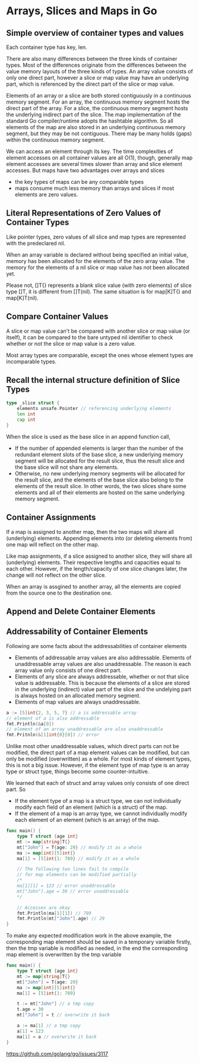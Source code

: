 # Arrays, Slices and Maps in Go

## Simple overview of container types and values

Each container type has key, len.

There are also many differences between the three kinds of container types. Most of the differences originate from the differences between the value memory layouts of the three kinds of types. An array value consists of only one direct part, however a slice or map value may have an underlying part, which is referenced by the direct part of the slice or map value.

Elements of an array or a slice are both stored contiguously in a continuous memory segment. For an array, the continuous memory segment hosts the direct part of the array. For a slice, the continuous memory segment hosts the underlying indirect part of the slice. The map implementation of the standard Go compiler/runtime adopts the hashtable algorithm. So all elements of the map are also stored in an underlying continuous memory segment, but they may be not contiguous. There may be many holds (gaps) within the continuous memory segment.

We can access an element through its key. The time complexities of element accesses on all container values are all O(1), though, generally map element accesses are several times slower than array and slice element accesses. But maps have two advantages over arrays and slices
- the key types of maps can be any comparable types
- maps consume much less memory than arrays and slices if most elements are zero values.

## Literal Representations of Zero Values of Container Types

Like pointer types, zero values of all slice and map types are represented with the predeclared nil.

When an array variable is declared without being specified an initial value, memory has been allocated for the elements of the zero array value. The memory for the elements of a nil slice or map value has not been allocated yet.

Please not, []T{} represents a blank slice value (with zero elements) of slice type []T, it is different from []T(nil). The same situation is for map[K]T{} and map[K]T(nil).

## Compare Container Values

A slice or map value can't be compared with another slice or map value (or itself), it can be compared to the bare untyped nil identifier to check whether or not the slice or map value is a zero value.

Most array types are comparable, except the ones whose element types are incomparable types.

## Recall the internal structure definition of Slice Types

```go
type _slice struct {
    elements unsafe.Pointer // referencing underlying elements
    len int
    cap int
}
```
When the slice is used as the base slice in an append function call,

- If the number of appended elements is larger than the number of the redundant element slots of the base slice, a new underlying memory segment will be allocated for the result slice, thus the result slice and the base slice will not share any elements.
- Otherwise, no new underlying memory segments will be allocated for the result slice, and the elements of the base slice also belong to the elements of the result slice. In other words, the two slices share some elements and all of their elements are hosted on the same underlying memory segment.

## Container Assignments

If a map is assigned to another map, then the two maps will share all (underlying) elements. Appending elements into (or deleting elements from) one map will reflect on the other map.

Like map assignments, if a slice assigned to another slice, they will share all (underlying) elements. Their respective lengths and capacities equal to each other. However, if the length/capacity of one slice changes later, the change will not reflect on the other slice.

When an array is assgined to another array, all the elements are copied from the source one to the destination one.

## Append and Delete Container Elements

## Addressability of Container Elements

Following are some facts about the addressabilities of container elements

- Elements of addressable array values are also addressable. Elements of unaddressable array values are also unaddressable. The reason is each array value only consists of one direct part.
- Elements of any slice are always addressable, whether or not that slice value is addressable. This is because the elements of a slice are stored in the underlying (indirect) value part of the slice and the undelying part is always hosted on an allocated memory segment.
- Elements of map values are always unaddressable.

```go
a := [5]int{2, 3, 5, 7} // a is addressable array
// element of a is also addressable
fmt.Println(&a[0])
// element of an array unaddressable are also unaddressable
fmt.Pritnln(&[1]int{0}[0]) // error
```

Unlike most other unaddressable values, which direct parts can not be modified, the direct part of a map element values can be modified, but can only be modified (overwritten) as a whole. For most kinds of element types, this is not a big issue. However, if the element type of map type is an array type or struct type, things become some counter-intuitive.

We learned that each of struct and array values only consists of one direct part. So

- If the element type of a map is a struct type, we can not individually modify each field of an element (which is a struct) of the map.
- If the element of a map is an array type, we cannot individually modify each element of an element (which is an array) of the map.

```go
func main() {
    type T struct {age int}
    mt := map[string]T{}
    mt["John"] = T{age: 29} // modify it as a whole
    ma := map[int][5]int{}
    ma[1] = [5]int{1: 789} // modify it as a whole

    // The following two lines fail to compile
    // for map elements can be modified partially
    /*
    ma[1][1] = 123 // error unaddressable
    mt["John"].age = 30 // error unaddressable
    */

    // Accesses are okay
    fmt.Println(ma[1][1]) // 789
    fmt.Println(mt["John"].age) // 29
}
```
To make any expected modification work in the above example, the corresponding map element should be saved in a temporary variable firstly, then the tmp variable is modified as needed, in the end the corresponding map element is overwritten by the tmp variable

```go
func main() {
    type T struct {age int}
    mt := map[string]T{}
    mt["John"] = T{age: 29}
    ma := map[int][5]int{}
    ma[1] = [5]int{1: 789}

    t := mt["John"] // a tmp copy
    t.age = 30
    mt["John"] = t // overwrite it back

    a := ma[1] // a tmp copy
    a[1] = 123
    ma[1] = a // overwrite it back
}
```

https://github.com/golang/go/issues/3117

